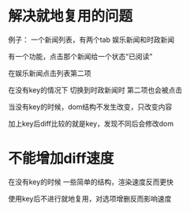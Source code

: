# 解决就地复用的问题



例子： 一个新闻列表，有两个tab 娱乐新闻和时政新闻

有一个功能，点击那个新闻给一个状态“已阅读” 

在娱乐新闻点击列表第二项

在没有key的情况下 切换到时政新闻时 第二项也会被点击



当没有key的时候，dom结构不发生改变，只改变内容

加上key后diff比较的就是key，发现不同后会修改dom





# 不能增加diff速度

在没有key的时候 一些简单的结构，渲染速度反而更快

使用key后不进行就地复用，对选项增删反而影响速度